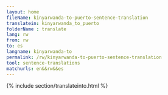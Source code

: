 ```yaml
---
layout: home
fileName: kinyarwanda-to-puerto-sentence-translation
translatein: kinyarwanda_to_puerto
folderName : translate
lang: rw
from: rw
to: es
langname: kinyarwanda-to
permalink: /rw/kinyarwanda-to-puerto-sentence-translation
tool: sentence-translations
matchurls: en&&rw&&es
---
```

{% include section/translateinto.html %}

